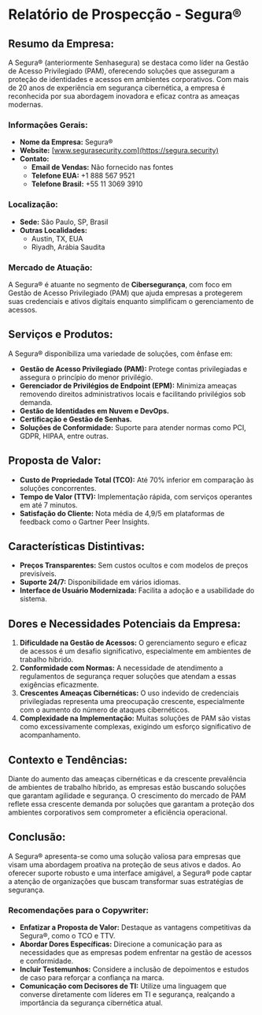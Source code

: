 # Relatório de Prospecção - Segura®

## Resumo da Empresa:
A Segura® (anteriormente Senhasegura) se destaca como líder na Gestão de Acesso Privilegiado (PAM), oferecendo soluções que asseguram a proteção de identidades e acessos em ambientes corporativos. Com mais de 20 anos de experiência em segurança cibernética, a empresa é reconhecida por sua abordagem inovadora e eficaz contra as ameaças modernas.

### Informações Gerais:
- **Nome da Empresa:** Segura®
- **Website:** [www.segurasecurity.com](https://segura.security)
- **Contato:** 
  - **Email de Vendas:** Não fornecido nas fontes
  - **Telefone EUA:** +1 888 567 9521
  - **Telefone Brasil:** +55 11 3069 3910

### Localização:
- **Sede:** São Paulo, SP, Brasil
- **Outras Localidades:**
  - Austin, TX, EUA
  - Riyadh, Arábia Saudita

### Mercado de Atuação:
A Segura® é atuante no segmento de **Cibersegurança**, com foco em Gestão de Acesso Privilegiado (PAM) que ajuda empresas a protegerem suas credenciais e ativos digitais enquanto simplificam o gerenciamento de acessos.

## Serviços e Produtos:
A Segura® disponibiliza uma variedade de soluções, com ênfase em:
- **Gestão de Acesso Privilegiado (PAM):** Protege contas privilegiadas e assegura o princípio do menor privilégio.
- **Gerenciador de Privilégios de Endpoint (EPM):** Minimiza ameaças removendo direitos administrativos locais e facilitando privilégios sob demanda.
- **Gestão de Identidades em Nuvem e DevOps.**
- **Certificação e Gestão de Senhas.**
- **Soluções de Conformidade:** Suporte para atender normas como PCI, GDPR, HIPAA, entre outras.

## Proposta de Valor:
- **Custo de Propriedade Total (TCO):** Até 70% inferior em comparação às soluções concorrentes.
- **Tempo de Valor (TTV):** Implementação rápida, com serviços operantes em até 7 minutos.
- **Satisfação do Cliente:** Nota média de 4,9/5 em plataformas de feedback como o Gartner Peer Insights.

## Características Distintivas:
- **Preços Transparentes:** Sem custos ocultos e com modelos de preços previsíveis.
- **Suporte 24/7:** Disponibilidade em vários idiomas.
- **Interface de Usuário Modernizada:** Facilita a adoção e a usabilidade do sistema.

## Dores e Necessidades Potenciais da Empresa:
1. **Dificuldade na Gestão de Acessos:** O gerenciamento seguro e eficaz de acessos é um desafio significativo, especialmente em ambientes de trabalho híbrido.
2. **Conformidade com Normas:** A necessidade de atendimento a regulamentos de segurança requer soluções que atendam a essas exigências eficazmente.
3. **Crescentes Ameaças Cibernéticas:** O uso indevido de credenciais privilegiadas representa uma preocupação crescente, especialmente com o aumento do número de ataques cibernéticos.
4. **Complexidade na Implementação:** Muitas soluções de PAM são vistas como excessivamente complexas, exigindo um esforço significativo de acompanhamento.

## Contexto e Tendências:
Diante do aumento das ameaças cibernéticas e da crescente prevalência de ambientes de trabalho híbrido, as empresas estão buscando soluções que garantam agilidade e segurança. O crescimento do mercado de PAM reflete essa crescente demanda por soluções que garantam a proteção dos ambientes corporativos sem comprometer a eficiência operacional.

## Conclusão:
A Segura® apresenta-se como uma solução valiosa para empresas que visam uma abordagem proativa na proteção de seus ativos e dados. Ao oferecer suporte robusto e uma interface amigável, a Segura® pode captar a atenção de organizações que buscam transformar suas estratégias de segurança.

### Recomendações para o Copywriter:
- **Enfatizar a Proposta de Valor:** Destaque as vantagens competitivas da Segura®, como o TCO e TTV.
- **Abordar Dores Específicas:** Direcione a comunicação para as necessidades que as empresas podem enfrentar na gestão de acessos e conformidade.
- **Incluir Testemunhos:** Considere a inclusão de depoimentos e estudos de caso para reforçar a confiança na marca.
- **Comunicação com Decisores de TI:** Utilize uma linguagem que converse diretamente com líderes em TI e segurança, realçando a importância da segurança cibernética atual.